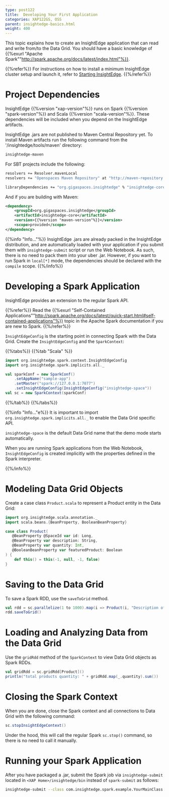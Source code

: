 ```yaml
---
type: post122
title:  Developing Your First Application
categories: XAP122GS, OSS
parent: insightedge-basics.html
weight: 400
---
```


This topic explains how to create an InsightEdge application that can read and write from/to the Data Grid. You should have a basic knowledge of {{%exurl "Apache Spark""http://spark.apache.org/docs/latest/index.html"%}}.

{{%refer%}}
For instructions on how to install a minimum InsightEdge cluster setup and launch it, refer to [Starting InsightEdge](./insightedge-local-setup.html).
{{%/refer%}}

# Project Dependencies

InsightEdge {{%version "xap-version"%}} runs on Spark {{%version "spark-version"%}} and Scala {{%version "scala-version"%}}. These dependencies will be included when you depend on the InsightEdge artifacts.

InsightEdge .jars are not published to Maven Central Repository yet. To install Maven artifacts run the following command from the '<XAP HOME>/insightedge/tools/maven' directory:

```bash
insightedge-maven
```

For SBT projects include the following:

```bash
resolvers += Resolver.mavenLocal
resolvers += "Openspaces Maven Repository" at "http://maven-repository.openspaces.org"

libraryDependencies += "org.gigaspaces.insightedge" % "insightedge-core" % "{{%version "maven-version"%}}" % "provided" exclude("javax.jms", "jms")
```

And if you are building with Maven:

```xml
<dependency>
    <groupId>org.gigaspaces.insightedge</groupId>
    <artifactId>insightedge-core</artifactId>
    <version>{{%version "maven-version"%}}</version>
    <scope>provided</scope>
</dependency>
```

{{%info "Info..."%}}
InsightEdge .jars are already packed in the InsightEdge distribution, and are automatically loaded with your application if you submit them with `insightedge-submit` script or run the Web Notebook. As such, there is no need to pack them into your uber .jar. However, if you want to run Spark in `local[*]` mode, the dependencies should be declared with the `compile` scope.
{{%/info%}}

# Developing a Spark Application

InsightEdge provides an extension to the regular Spark API.

{{%refer%}}
Read the {{%exurl "Self-Contained Applications""http://spark.apache.org/docs/latest/quick-start.html#self-contained-applications"%}} topic in the Apache Spark documentation if you are new to Spark.
{{%/refer%}}

`InsightEdgeConfig` is the starting point in connecting Spark with the Data Grid. Create the `InsightEdgeConfig` and the `SparkContext`:

{{%tabs%}}
{{%tab "Scala" %}}
```scala
import org.insightedge.spark.context.InsightEdgeConfig
import org.insightedge.spark.implicits.all._

val sparkConf = new SparkConf()
    .setAppName("sample-app")
	.setMaster("spark://127.0.0.1:7077")
	.setInsightEdgeConfig(InsightEdgeConfig("insightedge-space"))
val sc = new SparkContext(sparkConf)
```
{{%/tab%}}
{{%/tabs%}}

{{%info "Info..."e%}}
It is important to import `org.insightedge.spark.implicits.all._` to enable the Data Grid specific API.

`insightedge-space` is the default Data Grid name that the demo mode starts automatically.

When you are running Spark applications from the Web Notebook, `InsightEdgeConfig` is created implicitly with the properties defined in the Spark interpreter.

{{%/info%}}

# Modeling Data Grid Objects

Create a case class `Product.scala` to represent a Product entity in the Data Grid:

```scala
import org.insightedge.scala.annotation._
import scala.beans.{BeanProperty, BooleanBeanProperty}

case class Product(   
   @BeanProperty @SpaceId var id: Long,
   @BeanProperty var description: String,
   @BeanProperty var quantity: Int,   
   @BooleanBeanProperty var featuredProduct: Boolean
) {
    def this() = this(-1, null, -1, false)
}
```

# Saving to the Data Grid

To save a Spark RDD,  use the `saveToGrid` method.

```scala
val rdd = sc.parallelize(1 to 1000).map(i => Product(i, "Description of product " + i, Random.nextInt(10), Random.nextBoolean()))
rdd.saveToGrid()
```

# Loading and Analyzing Data from the Data Grid

Use the `gridRdd` method of the `SparkContext` to view Data Grid objects as Spark RDDs.

```scala
val gridRdd = sc.gridRdd[Product]()
println("total products quantity: " + gridRdd.map(_.quantity).sum())
```

# Closing the Spark Context
When you are done, close the Spark context and all connections to Data Grid with the following command:

```scala
sc.stopInsightEdgeContext()
```

Under the hood, this will call the regular Spark `sc.stop()` command, so there is no need to call it manually.

# Running your Spark Application

After you have packaged a .jar, submit the Spark job via `insightedge-submit` located in `<XAP Home>/insightedge/bin` instead of `spark-submit` as follows:

```bash
insightedge-submit --class com.insightedge.spark.example.YourMainClass --master spark://127.0.0.1:7077 path/to/jar/insightedge-examples.jar
```
